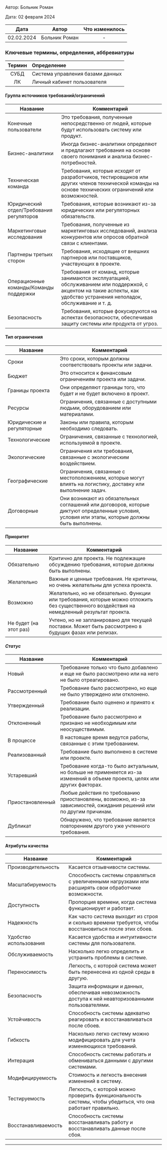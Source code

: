 Автор: Больник Роман 

Дата: 02 февраля 2024

|    Дата    |     Автор     | Что изменилось | 
|:----------:|:-------------:|:--------------:|
| 02.02.2024 | Больник Роман |       -        |


### Ключевые термины, определения, аббревиатуры

| Термин | Определение                      |
|:------:|:---------------------------------|
|  СУБД  | Система управления базами данных |
|   ЛК   | Личный кабинет пользователя      |

#### Группа источников требований/ограничений

| Название                                 | Комментарий                                                                                                                                                                |
|------------------------------------------|----------------------------------------------------------------------------------------------------------------------------------------------------------------------------|
| Конечные пользователи                    | Это требования, полученные непосредственно от людей, которые будут использовать систему или продукт.                                                                       |
| Бизнес-аналитики                         | Иногда бизнес-аналитики определяют и предлагают требования на основе своего понимания и анализа бизнес-потребностей.                                                       |
| Техническая команда                      | Требования, которые исходят от разработчиков, тестировщиков или других членов технической команды на основе технических ограничений или возможностей.                      |
| Юридический отдел/Требования регуляторов | Требования, которые возникают из-за юридических или регуляторных обязательств.                                                                                             |
| Маркетинговые исследования               | Требования, полученные из маркетинговых исследований, анализа конкурентов или опросов обратной связи с клиентами.                                                          |
| Партнеры третьих сторон                  | Требования, исходящие от внешних партнеров или поставщиков, участвующих в проекте.                                                                                         |
| Операционные команды/Команды поддержки   | Требования от команд, которые занимаются эксплуатацией, обслуживанием или поддержкой, с акцентом на такие аспекты, как удобство устранения неполадок, обслуживание и т. д. |
| Безопасность                             | Требования, которые фокусируются на аспектах безопасности, обеспечивая защиту системы или продукта от угроз.                                                               |

#### Тип ограничения

| Название                   | Комментарий                                                                                                                                     |
|----------------------------|-------------------------------------------------------------------------------------------------------------------------------------------------|
| Сроки                      | Это сроки, которым должны соответствовать проекты или задачи.                                                                                   |
| Бюджет                     | Это относится к финансовым ограничениям проекта или задачи.                                                                                     |
| Границы проекта            | Они определяют границы того, что будет и не будет включено в проект.                                                                            |
| Ресурсы                    | Ограничения, связанные с доступными людьми, оборудованием или материалами.                                                                      |
| Юридические и регуляторные | Законы или правила, которым необходимо следовать.                                                                                               |
| Технологические            | Ограничения, связанные с технологией, используемой в проекте.                                                                                   |
| Экологические              | Ограничения или требования, связанные с экологическим воздействием.                                                                             |
| Географические             | Ограничения, связанные с местоположением, которые могут влиять на логистику, доставку или выполнение задач.                                     |
| Договорные                 | Они возникают из обязательных соглашений или договоров, которые диктуют определенные условия, условия или этапы, которые должны быть выполнены. |

#### Приоритет

| Название               | Комментарий                                                                                                                                   |
|------------------------|-----------------------------------------------------------------------------------------------------------------------------------------------|
| Обязательно            | Критично для проекта. Не подлежащие обсуждению требования, которые должны быть выполнены.                                                     |
| Желательно             | Важные и ценные требования. Не критичны, но очень желательны для успеха проекта.                                                              |
| Возможно               | Желательно, но не обязательно. Функции или требования, которые можно отложить без существенного воздействия на немедленный результат проекта. |
| Не будет (на этот раз) | Учтено, но не запланировано для текущей поставки. Может быть рассмотрено в будущих фазах или релизах.                                         |

#### ***Статус***

| Название         | Комментарий                                                                                                                |
|------------------|----------------------------------------------------------------------------------------------------------------------------|
| Новый            | Требование только что было добавлено и еще не было рассмотрено или на него не было отреагировано.                          |
| Рассмотренный    | Требование было рассмотрено, но еще не было утверждено или отклонено.                                                      |
| Утвержденный     | Требование было оценено и принято к реализации.                                                                            |
| Отклоненный      | Требование было рассмотрено и признано не необходимым или неосуществимым.                                                  |
| В процессе       | В настоящее время ведутся работы, связанные с этим требованием.                                                            |
| Реализованный    | Требование было выполнено в системе или проекте.                                                                           |
| Устаревший       | Требование когда-то было актуальным, но больше не применяется из-за изменений в объеме проекта, целях или других факторах. |
| Приостановленный | Любые действия по требованию приостановлены, возможно, из-за зависимостей, ожидания решений или по другим причинам.        |
| Дубликат         | Обнаружено, что требование является повторением другого уже учтенного требования.                                          |

#### Атрибуты качества

| Название               | Комментарий                                                                                                |
|------------------------|------------------------------------------------------------------------------------------------------------|
| Производительность     | Касается отзывчивости системы.                                                                             |
| Масштабируемость       | Способность системы справляться с увеличенными нагрузками или расширять свои обработчике возможности.      |
| Доступность            | Пропорция времени, когда система функционирует и работает.                                                 |
| Надежность             | Как часто система выходит из строя и сколько времени требуется, чтобы восстановиться после этих сбоев.     |
| Удобство использования | Касается удобства и интуитивности системы для пользователя.                                                |
| Обслуживаемость        | Насколько легко определить и устранить проблемы в системе.                                                 |
| Переносимость          | Легкость, с которой система может быть перенесена из одной среды в другую.                                 |
| Безопасность           | Защита информации и данных, обеспечивая невозможность доступа к ней неавторизованными пользователями.      |
| Устойчивость           | Способность системы адекватно реагировать и восстанавливаться после сбоев.                                 |
| Гибкость               | Насколько легко систему можно модифицировать для учета изменяющихся требований.                            |
| Интерация              | Способность системы работать и обмениваться данными с другими системами.                                   |
| Модифицируемость       | Стоимость и легкость внесения изменений в систему.                                                         |
| Тестируемость          | Легкость, с которой можно проверить функциональность системы, чтобы убедиться, что она работает правильно. |
| Восстанавливаемость    | Способность системы восстанавливать работу и восстанавливать данные после сбоя.                            |
****
